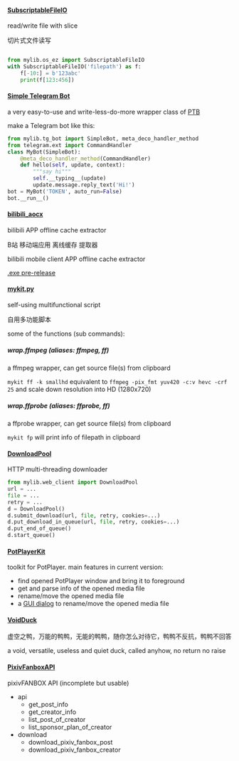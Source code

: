 #### [SubscriptableFileIO](mylib/os_xp.py#L274)

read/write file with slice

切片式文件读写

```python

from mylib.os_ez import SubscriptableFileIO
with SubscriptableFileIO('filepath') as f:
    f[-10:] = b'123abc'
    print(f[123:456])
```

#### [Simple Telegram Bot](mylib/tg_bot.py#L35)

a very easy-to-use and write-less-do-more wrapper class of [PTB](https://github.com/python-telegram-bot/python-telegram-bot/ 'python-telegram-bot')

make a Telegram bot like this:

```python
from mylib.tg_bot import SimpleBot, meta_deco_handler_method
from telegram.ext import CommandHandler
class MyBot(SimpleBot):
    @meta_deco_handler_method(CommandHandler)
    def hello(self, update, context):
        """say hi"""
        self.__typing__(update)
        update.message.reply_text('Hi!')
bot = MyBot('TOKEN', auto_run=False)
bot.__run__()
```

#### [bilibili_aocx](mykits/bilibili_aocx.py)

bilibili APP offline cache extractor

B站 移动端应用 离线缓存 提取器

bilibili mobile client APP offline cache extractor

[.exe pre-release](https://github.com/mo-han/mo-han-toolbox/releases/download/t0/bilibili_aocx.exe)

#### [mykit.py](mykits/mykit.py)

self-using multifunctional script

自用多功能脚本

some of the functions (sub commands):

##### wrap.ffmpeg (aliases: ffmpeg, ff)

a ffmpeg wrapper, can get source file(s) from clipboard

`mykit ff -k smallhd` equivalent to `ffmpeg -pix_fmt yuv420 -c:v hevc -crf 25` and scale down resolution into HD (1280x720)

##### wrap.ffprobe (aliases: ffprobe, ff)

a ffprobe wrapper, can get source file(s) from clipboard

`mykit fp` will print info of filepath in clipboard

#### [DownloadPool](mylib/web_client.py#L336)

HTTP multi-threading downloader

```python
from mylib.web_client import DownloadPool
url = ...
file = ...
retry = ...
d = DownloadPool()
d.submit_download(url, file, retry, cookies=...)
d.put_download_in_queue(url, file, retry, cookies=...)
d.put_end_of_queue()
d.start_queue()
```

#### [PotPlayerKit](mylib/potplayer.py)

toolkit for PotPlayer.
main features in current version:
- find opened PotPlayer window and bring it to foreground
- get and parse info of the opened media file
- rename/move the opened media file
- a [GUI dialog](mylib/gui.py#L44) to rename/move the opened media file

#### [VoidDuck](mylib/tricks.py#L141)

虚空之鸭，万能的鸭鸭，无能的鸭鸭，随你怎么对待它，鸭鸭不反抗，鸭鸭不回答

a void, versatile, useless and quiet duck, called anyhow, no return no raise

#### [PixivFanboxAPI](mylib/site_pixiv.py#L71)

pixivFANBOX API (incomplete but usable)

- api
    - get_post_info
    - get_creator_info
    - list_post_of_creator
    - list_sponsor_plan_of_creator
- download
    - download_pixiv_fanbox_post
    - download_pixiv_fanbox_creator
